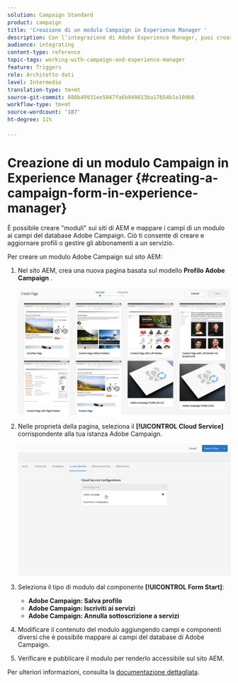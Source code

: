 ```yaml
---
solution: Campaign Standard
product: campaign
title: 'Creazione di un modulo Campaign in Experience Manager '
description: Con l’integrazione di Adobe Experience Manager, puoi creare moduli direttamente in AEM per creare e aggiornare profili o gestire abbonamenti.
audience: integrating
content-type: reference
topic-tags: working-with-campaign-and-experience-manager
feature: Triggers
role: Architetto dati
level: Intermedio
translation-type: tm+mt
source-git-commit: 088b49931ee5047fa6b949813ba17654b1e10d60
workflow-type: tm+mt
source-wordcount: '187'
ht-degree: 11%

---
```



# Creazione di un modulo Campaign in Experience Manager {#creating-a-campaign-form-in-experience-manager}

È possibile creare &quot;moduli&quot; sui siti di AEM e mappare i campi di un modulo ai campi del database Adobe Campaign. Ciò ti consente di creare e aggiornare profili o gestire gli abbonamenti a un servizio.

Per creare un modulo Adobe Campaign sul sito AEM:

1. Nel sito AEM, crea una nuova pagina basata sul modello **Profilo Adobe Campaign** .

   ![](assets/aem_content_forms.png)

1. Nelle proprietà della pagina, seleziona il **[!UICONTROL Cloud Service]** corrispondente alla tua istanza Adobe Campaign.

   ![](assets/aem_content_forms_2.png)

1. Seleziona il tipo di modulo dal componente **[!UICONTROL Form Start]**:

   * **Adobe Campaign: Salva profilo**
   * **Adobe Campaign: Iscriviti ai servizi**
   * **Adobe Campaign: Annulla sottoscrizione a servizi**

1. Modificare il contenuto del modulo aggiungendo campi e componenti diversi che è possibile mappare ai campi del database di Adobe Campaign.
1. Verificare e pubblicare il modulo per renderlo accessibile sul sito AEM.

Per ulteriori informazioni, consulta la [documentazione dettagliata](https://docs.adobe.com/content/help/en/experience-manager-65/authoring/aem-adobe-campaign/adobe-campaign-forms.html).
